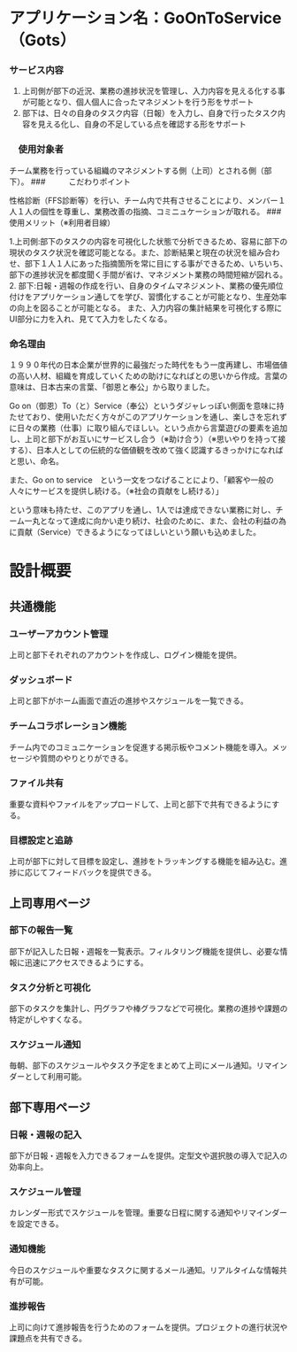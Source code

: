 # アプリケーション名：GoOnToService（Gots）
### サービス内容
1. 上司側が部下の近況、業務の進捗状況を管理し、入力内容を見える化する事が可能となり、個人個人に合ったマネジメントを行う形をサポート
2. 部下は、日々の自身のタスク内容（日報）を入力し、自身で行ったタスク内容を見える化し、自身の不足している点を確認する形をサポート

### 　使用対象者

チーム業務を行っている組織のマネジメントする側（上司）とされる側（部下）。
###　　　こだわりポイント

性格診断（FFS診断等）を行い、チーム内で共有させることにより、メンバー１人１人の個性を尊重し、業務改善の指摘、コミニュケーションが取れる。
###　使用メリット（※利用者目線）

1.上司側:部下のタスクの内容を可視化した状態で分析できるため、容易に部下の現状のタスク状況を確認可能となる。また、診断結果と現在の状況を組み合わせ、部下１人１人にあった指摘箇所を常に目にする事ができるため、いちいち、部下の進捗状況を都度聞く手間が省け、マネジメント業務の時間短縮が図れる。
2. 部下:日報・週報の作成を行い、自身のタイムマネジメント、業務の優先順位付けをアプリケーション通してを学び、習慣化することが可能となり、生産効率の向上を図ることが可能となる。
また、入力内容の集計結果を可視化する際にUI部分に力を入れ、見てて入力をしたくなる。


### 命名理由
１９９０年代の日本企業が世界的に最強だった時代をもう一度再建し、市場価値の高い人材、組織を育成していくための助けになればとの思いから作成。言葉の意味は、日本古来の言葉、「御恩と奉公」から取りました。

Go on（御恩）To（と）Service（奉公）というダジャレっぽい側面を意味に持たせており、使用いただく方々がこのアプリケーションを通し、楽しさを忘れずに日々の業務（仕事）に取り組んでほしい。という点から言葉遊びの要素を追加し、上司と部下がお互いにサービスし合う（※助け合う）（※思いやりを持って接する）、日本人としての伝統的な価値観を改めて強く認識するきっかけになればと思い、命名。

また、Go on to service　という一文をつなげることにより、「顧客や一般の人々にサービスを提供し続ける。（※社会の貢献をし続ける）」

という意味も持たせ、このアプリを通し、1人では達成できない業務に対し、チーム一丸となって達成に向かい走り続け、社会のために、また、会社の利益の為に貢献（Service）できるようになってほしいという願いも込めました。



# 設計概要
## 共通機能
### ユーザーアカウント管理
上司と部下それぞれのアカウントを作成し、ログイン機能を提供。
### ダッシュボード
上司と部下がホーム画面で直近の進捗やスケジュールを一覧できる。
### チームコラボレーション機能
チーム内でのコミュニケーションを促進する掲示板やコメント機能を導入。メッセージや質問のやりとりができる。
### ファイル共有
重要な資料やファイルをアップロードして、上司と部下で共有できるようにする。
### 目標設定と追跡
上司が部下に対して目標を設定し、進捗をトラッキングする機能を組み込む。進捗に応じてフィードバックを提供できる。


## 上司専用ページ
### 部下の報告一覧
部下が記入した日報・週報を一覧表示。フィルタリング機能を提供し、必要な情報に迅速にアクセスできるようにする。
### タスク分析と可視化
部下のタスクを集計し、円グラフや棒グラフなどで可視化。業務の進捗や課題の特定がしやすくなる。
### スケジュール通知
毎朝、部下のスケジュールやタスク予定をまとめて上司にメール通知。リマインダーとして利用可能。
## 部下専用ページ
### 日報・週報の記入
部下が日報・週報を入力できるフォームを提供。定型文や選択肢の導入で記入の効率向上。

### スケジュール管理
カレンダー形式でスケジュールを管理。重要な日程に関する通知やリマインダーを設定できる。
### 通知機能
今日のスケジュールや重要なタスクに関するメール通知。リアルタイムな情報共有が可能。
### 進捗報告
上司に向けて進捗報告を行うためのフォームを提供。プロジェクトの進行状況や課題点を共有できる。

